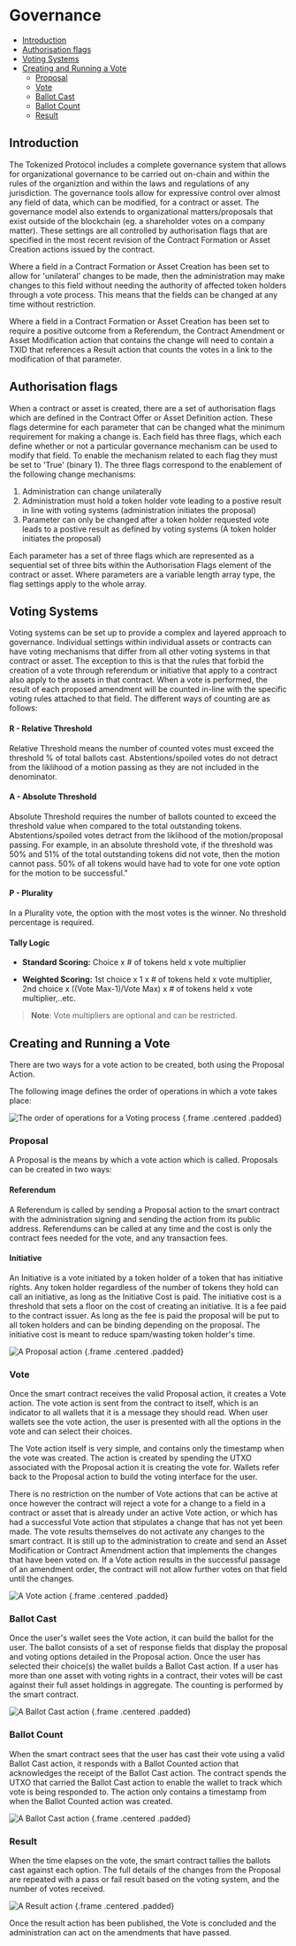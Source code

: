 # Governance

- [Introduction](#introduction)
- [Authorisation flags](#auth-flags)
- [Voting Systems](#voting-systems)
- [Creating and Running a Vote](#vote-create)
    - [Proposal](#vote-proposal)
    - [Vote](#vote-vote)
    - [Ballot Cast](#vote-ballot-cast)
    - [Ballot Count](#vote-ballot-count)
    - [Result](#vote-result)

<a name="introduction"></a>
## Introduction

The Tokenized Protocol includes a complete governance system that allows for organizational governance to be carried out on-chain and within the rules of the organiztion and within the laws and regulations of any jurisdiction.  The governance tools allow for expressive control over almost any field of data, which can be modified, for a contract or asset. The governance model also extends to organizational matters/proposals that exist outside of the blockchain (eg. a shareholder votes on a company matter).  These settings are all controlled by authorisation flags that are specified in the most recent revision of the Contract Formation or Asset Creation actions issued by the contract.

Where a field in a Contract Formation or Asset Creation has been set to allow for 'unilateral' changes to be made, then the administration may make changes to this field without needing the authority of affected token holders through a vote process. This means that the fields can be changed at any time without restriction.

Where a field in a Contract Formation or Asset Creation has been set to require a positive outcome from a Referendum, the Contract Amendment or Asset Modification action that contains the change will need to contain a TXID that references a Result action that counts the votes in a link to the modification of that parameter. 

<a name="auth-flags"></a>
## Authorisation flags

When a contract or asset is created, there are a set of authorisation flags which are defined in the Contract Offer or Asset Definition action. These flags determine for each parameter that can be changed what the minimum requirement for making a change is. Each field has three flags, which each define whether or not a particular governance mechanism can be used to modify that field. To enable the mechanism related to each flag they must be set to 'True' (binary 1). The three flags correspond to the enablement of the following change mechanisms:

1. Administration can change unilaterally
2. Administration must hold a token holder vote leading to a postive result in line with voting systems (administration initiates the proposal)
3. Parameter can only be changed after a token holder requested vote leads to a postive result as defined by voting systems (A token holder initiates the proposal)

Each parameter has a set of three flags which are represented as a sequential set of three bits within the Authorisation Flags element of the contract or asset. Where parameters are a variable length array type, the flag settings apply to the whole array.

<a name="voting-systems"></a>
## Voting Systems

Voting systems can be set up to provide a complex and layered approach to governance. Individual settings within individual assets or contracts can have voting mechanisms that differ from all other voting systems in that contract or asset. The exception to this is that the rules that forbid the creation of a vote through referendum or initiative that apply to a contract also apply to the assets in that contract.
When a vote is performed, the result of each proposed amendment will be counted in-line with the specific voting rules attached to that field. The different ways of counting are as follows:

#### R - Relative Threshold

Relative Threshold means the number of counted votes must exceed the threshold % of total ballots cast. Abstentions/spoiled votes do not detract from the liklihood of a motion passing as they are not included in the denominator.  

#### A - Absolute Threshold

Absolute Threshold requires the number of ballots counted to exceed the threshold value when compared to the total outstanding tokens. Abstentions/spoiled votes detract from the liklihood of the motion/proposal passing.  For example, in an absolute threshold vote, if the threshold was 50% and 51% of the total outstanding tokens did not vote, then the motion cannot pass.  50% of all tokens would have had to vote for one vote option for the motion to be successful."

#### P - Plurality
In a Plurality vote, the option with the most votes is the winner.  No threshold percentage is required.

#### Tally Logic

- **Standard Scoring:** Choice x # of tokens held x vote multiplier

- **Weighted Scoring:** 1st choice x 1 x # of tokens held x vote multiplier, 2nd choice x ((Vote Max-1)/Vote Max) x # of tokens held x vote multiplier,..etc. 

> **Note**: Vote multipliers are optional and can be restricted.

<a name="vote-create"></a>
## Creating and Running a Vote

There are two ways for a vote action to be created, both using the Proposal Action.

The following image defines the order of operations in which a vote takes place:

![The order of operations for a Voting process](https://raw.githubusercontent.com/tokenized/docs/master/images/vote-order-of-operations.svg?sanitize=true "The order of operations for a Voting process") {.frame .centered .padded}

<a name="vote-proposal"></a>
### Proposal

A Proposal is the means by which a vote action which is called. Proposals can be created in two ways: 

#### Referendum

A Referendum is called by sending a Proposal action to the smart contract with the administration signing and sending the action from its public address. Referendums can be called at any time and the cost is only the contract fees needed for the vote, and any transaction fees.

#### Initiative

An Initiative is a vote initiated by a token holder of a token that has initiative rights. Any token holder regardless of the number of tokens they hold can call an initiative, as long as the Initiative Cost is paid. The initiative cost is a threshold that sets a floor on the cost of creating an initiative. It is a fee paid to the contract issuer.  As long as the fee is paid the proposal will be put to all token holders and can be binding depending on the proposal.  The initiative cost is meant to reduce spam/wasting token holder's time.

![A Proposal action](https://raw.githubusercontent.com/tokenized/docs/master/images/proposal-action.svg?sanitize=true "A Proposal action") {.frame .centered .padded}

<a name="vote-vote"></a>
### Vote

Once the smart contract receives the valid Proposal action, it creates a Vote action. The vote action is sent from the contract to itself, which is an indicator to all wallets that it is a message they should read. When user wallets see the vote action, the user is presented with all the options in the vote and can select their choices.

The Vote action itself is very simple, and contains only the timestamp when the vote was created. The action is created by spending the UTXO associated with the Proposal action it is creating the vote for. Wallets refer back to the Proposal action to build the voting interface for the user.

There is no restriction on the number of Vote actions that can be active at once however the contract will reject a vote for a change to a field in a contract or asset that is already under an active Vote action, or which has had a successful Vote action that stipulates a change that has not yet been made. The vote results themselves do not activate any changes to the smart contract. It is still up to the administration to create and send an Asset Modification or Contract Amendment action that implements the changes that have been voted on. If a Vote action results in the successful passage of an amendment order, the contract will not allow further votes on that field until the changes.

![A Vote action](https://raw.githubusercontent.com/tokenized/docs/master/images/vote-action.svg?sanitize=true "A Vote action") {.frame .centered .padded}

<a name="vote-ballot-cast"></a>
### Ballot Cast

Once the user's wallet sees the Vote action, it can build the ballot for the user. The ballot consists of a set of response fields that display the proposal and voting options detailed in the Proposal action. Once the user has selected their choice(s) the wallet builds a Ballot Cast action. If a user has more than one asset with voting rights in a contract, their votes will be cast against their full asset holdings in aggregate. The counting is performed by the smart contract. 

![A Ballot Cast action](https://raw.githubusercontent.com/tokenized/docs/master/images/ballot-cast-action.svg?sanitize=true "A Ballot Cast action") {.frame .centered .padded}

<a name="vote-ballot-count"></a>
### Ballot Count

When the smart contract sees that the user has cast their vote using a valid Ballot Cast action, it responds with a Ballot Counted action that acknowledges the receipt of the Ballot Cast action. The contract spends the UTXO that carried the Ballot Cast action to enable the wallet to track which vote is being responded to. The action only contains a timestamp from when the Ballot Counted action was created.

![A Ballot Cast action](https://raw.githubusercontent.com/tokenized/docs/master/images/ballot-counted-action.svg?sanitize=true "A Ballot Cast action") {.frame .centered .padded}

<a name="vote-result"></a>
### Result

When the time elapses on the vote, the smart contract tallies the ballots cast against each option. The full details of the changes from the Proposal are repeated with a pass or fail result based on the voting system, and the number of votes received.

![A Result action](https://raw.githubusercontent.com/tokenized/docs/master/images/result-action.svg?sanitize=true "A Result action") {.frame .centered .padded}

Once the result action has been published, the Vote is concluded and the administration can act on the amendments that have passed.
